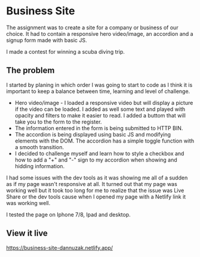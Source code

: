 # Business Site

The assignment was to create a site for a company or business of our choice.
It had to contain a responsive hero video/image, an accordion and a signup form made with basic JS.

I made a contest for winning a scuba diving trip.

## The problem

I started by planing in which order I was going to start to code as I think it is important to keep a balance between time, learning and level of challenge.

- Hero video/image - I loaded a responsive video but will display a picture if the video can be loaded. I added as well some text and played with opacity and filters to make it easier to read. I added a buttom that will take you to the form to the register.
- The information entered in the form is being submitted to HTTP BIN.
- The accordion is being displayed using basic JS and modifying elements with the DOM. The accordion has a simple toggle function with a smooth transition.
- I decided to challenge myself and learn how to style a checkbox and how to add a "+" and "-" sign to my accordion when showing and hidding information.

I had some issues with the dev tools as it was showing me all of a sudden as if my page wasn't responsive at all. It turned out that my page was working well but it took too long for me to realize that the issue was Live Share or the dev tools cause when I opened my page with a Netlify link it was working well.

I tested the page on Iphone 7/8, Ipad and desktop.

## View it live

https://business-site-dannuzak.netlify.app/

